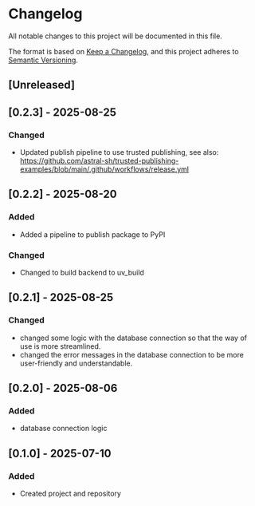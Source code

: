 # Changelog

All notable changes to this project will be documented in this file.

The format is based on [Keep a Changelog](https://keepachangelog.com/en/1.0.0/),
and this project adheres to [Semantic Versioning](https://semver.org/spec/v2.0.0.html).

## [Unreleased]

## [0.2.3] - 2025-08-25

### Changed
- Updated publish pipeline to use trusted publishing, see also: https://github.com/astral-sh/trusted-publishing-examples/blob/main/.github/workflows/release.yml

## [0.2.2] - 2025-08-20

### Added
- Added a pipeline to publish package to PyPI

### Changed
- Changed to build backend to uv_build

## [0.2.1] - 2025-08-25

### Changed
- changed some logic with the database connection so that the way of use is more streamlined.
- changed the error messages in the database connection to be more user-friendly and understandable.

## [0.2.0] - 2025-08-06

### Added
- database connection logic


## [0.1.0] - 2025-07-10

### Added
- Created project and repository
